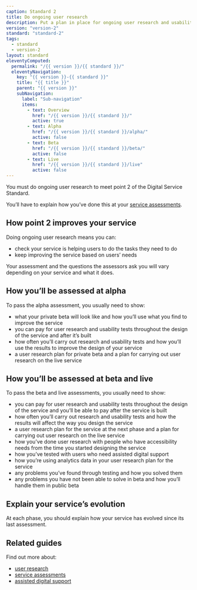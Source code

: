 ```yaml
---
caption: Standard 2
title: Do ongoing user research
description: Put a plan in place for ongoing user research and usability testing to continuously seek feedback from users to improve the service.
version: "version-2"
standard: "standard-2"
tags:
  - standard
  - version-2
layout: standard
eleventyComputed:
  permalink: "/{{ version }}/{{ standard }}/"
  eleventyNavigation:
    key: "{{ version }}-{{ standard }}"
    title: "{{ title }}"
    parent: "{{ version }}"
    subNavigation:
      label: "Sub-navigation"
      items:
        - text: Overview
          href: "/{{ version }}/{{ standard }}/"
          active: true
        - text: Alpha
          href: "/{{ version }}/{{ standard }}/alpha/"
          active: false
        - text: Beta
          href: "/{{ version }}/{{ standard }}/beta/"
          active: false
        - text: Live
          href: "/{{ version }}/{{ standard }}/live"
          active: false
---
```


You must do ongoing user research to meet point 2 of the Digital Service Standard.

You’ll have to explain how you’ve done this at your [service assessments](https://www.gov.uk/service-manual/service-assessments/how-service-assessments-work).

## How point 2 improves your service

Doing ongoing user research means you can:

- check your service is helping users to do the tasks they need to do
- keep improving the service based on users’ needs

Your assessment and the questions the assessors ask you will vary depending on your service and what it does.

## How you’ll be assessed at alpha

To pass the alpha assessment, you usually need to show:

- what your private beta will look like and how you’ll use what you find to improve the service
- you can pay for user research and usability tests throughout the design of the service and after it’s built
- how often you’ll carry out research and usability tests and how you’ll use the results to improve the design of your service
- a user research plan for private beta and a plan for carrying out user research on the live service

## How you’ll be assessed at beta and live

To pass the beta and live assessments, you usually need to show:

- you can pay for user research and usability tests throughout the design of the service and you’ll be able to pay after the service is built
- how often you’ll carry out research and usability tests and how the results will affect the way you design the service
- a user research plan for the service at the next phase and a plan for carrying out user research on the live service
- how you’ve done user research with people who have accessibility needs from the time you started designing the service
- how you’ve tested with users who need assisted digital support
- how you’re using analytics data in your user research plan for the service
- any problems you’ve found through testing and how you solved them
- any problems you have not been able to solve in beta and how you’ll handle them in public beta

## Explain your service’s evolution

At each phase, you should explain how your service has evolved since its last assessment.

## Related guides

Find out more about:

- [user research](https://www.gov.uk/service-manual/user-research)
- [service assessments](https://www.gov.uk/service-manual/service-assessments)
- [assisted digital support](https://www.gov.uk/service-manual/helping-people-to-use-your-service/assisted-digital-support-introduction)
